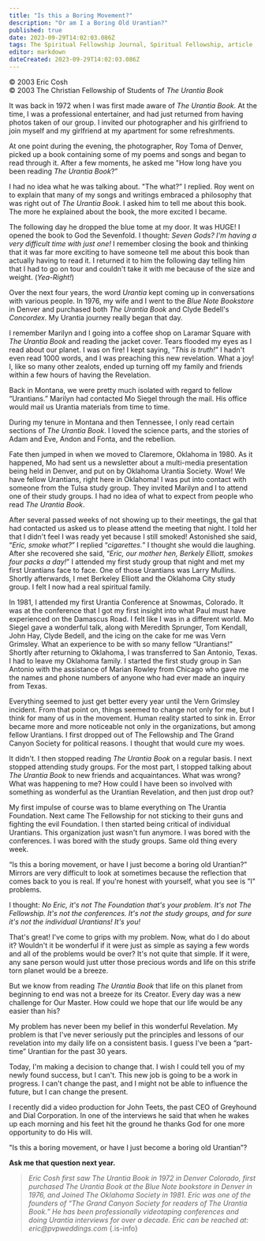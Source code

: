 ```yaml
---
title: "Is this a Boring Movement?"
description: "Or am I a Boring Old Urantian?"
published: true
date: 2023-09-29T14:02:03.086Z
tags: The Spiritual Fellowship Journal, Spiritual Fellowship, article
editor: markdown
dateCreated: 2023-09-29T14:02:03.086Z
---
```


<p class="v-card v-sheet theme--light gray lighten-3 px-2">© 2003 Eric Cosh<br>© 2003 The Christian Fellowship of Students of <i>The Urantia Book</i></p>

It was back in 1972 when I was first made aware of _The Urantia Book_. At the time, I was a professional entertainer, and had just returned from having photos taken of our group. I invited our photographer and his girlfriend to join myself and my girlfriend at my apartment for some refreshments.

At one point during the evening, the photographer, Roy Toma of Denver, picked up a book containing some of my poems and songs and began to read through it. After a few moments, he asked me "How long have you been reading _The Urantia Book_?”

I had no idea what he was talking about. "The what?” I replied. Roy went on to explain that many of my songs and writings embraced a philosophy that was right out of _The Urantia Book_. I asked him to tell me about this book. The more he explained about the book, the more excited I became.

The following day he dropped the blue tome at my door. It was HUGE! I opened the book to God the Sevenfold. I thought: _Seven Gods? I'm having a very difficult time with just one!_ I remember closing the book and thinking that it was far more exciting to have someone tell me about this book than actually having to read it. I returned it to him the following day telling him that I had to go on tour and couldn't take it with me because of the size and weight. (_Yea-Right!_)

Over the next four years, the word _Urantia_ kept coming up in conversations with various people. In 1976, my wife and I went to the _Blue Note Bookstore_ in Denver and purchased both _The Urantia Book_ and Clyde Bedell's _Concordex_. My Urantia journey really began that day.

I remember Marilyn and I going into a coffee shop on Laramar Square with _The Urantia Book_ and reading the jacket cover. Tears flooded my eyes as I read about our planet. I was on fire! I kept saying, “_This is truth!_” I hadn't even read 1000 words, and I was preaching this new revelation. What a joy! I, like so many other zealots, ended up turning off my family and friends within a few hours of having the Revelation.

Back in Montana, we were pretty much isolated with regard to fellow “Urantians.” Marilyn had contacted Mo Siegel through the mail. His office would mail us Urantia materials from time to time.

During my tenure in Montana and then Tennessee, I only read certain sections of _The Urantia Book_. I loved the science parts, and the stories of Adam and Eve, Andon and Fonta, and the rebellion.

Fate then jumped in when we moved to Claremore, Oklahoma in 1980. As it happened, Mo had sent us a newsletter about a multi-media presentation being held in Denver, and put on by Oklahoma Urantia Society. Wow! We have fellow Urantians, right here in Oklahoma! I was put into contact with someone from the Tulsa study group. They invited Marilyn and I to attend one of their study groups. I had no idea of what to expect from people who read _The Urantia Book_.

After several passed weeks of not showing up to their meetings, the gal that had contacted us asked us to please attend the meeting that night. I told her that I didn't feel I was ready yet because I still smoked! Astonished she said, “_Eric, smoke what?_” I replied “_cigarettes._” I thought she would die laughing. After she recovered she said, “_Eric, our mother hen, Berkely Elliott, smokes four packs a day!_” I attended my first study group that night and met my first Urantians face to face. One of those Urantians was Larry Mullins. Shortly afterwards, I met Berkeley Elliott and the Oklahoma City study group. I felt I now had a real spiritual family.

In 1981, I attended my first Urantia Conference at Snowmas, Colorado. It was at the conference that I got my first insight into what Paul must have experienced on the Damascus Road. I felt like I was in a different world. Mo Siegel gave a wonderful talk, along with Meredith Sprunger, Tom Kendall, John Hay, Clyde Bedell, and the icing on the cake for me was Vern Grimsley. What an experience to be with so many fellow “Urantians!” Shortly after returning to Oklahoma, I was transferred to San Antonio, Texas. I had to leave my Oklahoma family. I started the first study group in San Antonio with the assistance of Marian Rowley from Chicago who gave me the names and phone numbers of anyone who had ever made an inquiry from Texas.

Everything seemed to just get better every year until the Vern Grimsley incident. From that point on, things seemed to change not only for me, but I think for many of us in the movement. Human reality started to sink in. Error became more and more noticeable not only in the organizations, but among fellow Urantians. I first dropped out of The Fellowship and The Grand Canyon Society for political reasons. I thought that would cure my woes.

It didn't. I then stopped reading _The Urantia Book_ on a regular basis. I next stopped attending study groups. For the most part, I stopped talking about _The Urantia Book_ to new friends and acquaintances. What was wrong? What was happening to me? How could I have been so involved with something as wonderful as the Urantian Revelation, and then just drop out?

My first impulse of course was to blame everything on The Urantia Foundation. Next came The Fellowship for not sticking to their guns and fighting the evil Foundation. I then started being critical of individual Urantians. This organization just wasn't fun anymore. I was bored with the conferences. I was bored with the study groups. Same old thing every week.

“Is this a boring movement, or have I just become a boring old Urantian?” Mirrors are very difficult to look at sometimes because the reflection that comes back to you is real. If you're honest with yourself, what you see is ”I" problems.

I thought: _No Eric, it's not The Foundation that's your problem. It's not The Fellowship. It's not the conferences. It's not the study groups, and for sure it's not the individual Urantians! It's you!_ 

That's great! I've come to grips with my problem. Now, what do I do about it? Wouldn't it be wonderful if it were just as simple as saying a few words and all of the problems would be over? It's not quite that simple. If it were, any sane person would just utter those precious words and life on this strife torn planet would be a breeze.

But we know from reading _The Urantia Book_ that life on this planet from beginning to end was not a breeze for its Creator. Every day was a new challenge for Our Master. How could we hope that our life would be any easier than his?

My problem has never been my belief in this wonderful Revelation. My problem is that I've never seriously put the principles and lessons of our revelation into my daily life on a consistent basis. I guess I've been a “part-time” Urantian for the past 30 years.

Today, I'm making a decision to change that. I wish I could tell you of my newly found success, but I can't. This new job is going to be a work in progress. I can't change the past, and I might not be able to influence the future, but I can change the present.

I recently did a video production for John Teets, the past CEO of Greyhound and Dial Corporation. In one of the interviews he said that when he wakes up each morning and his feet hit the ground he thanks God for one more opportunity to do His will.

"Is this a boring movement, or have I just become a boring old Urantian”?

**Ask me that question next year.**

> _Eric Cosh first saw The Urantia Book in 1972 in Denver Colorado, first purchased The Urantia Book at the Blue Note bookstore in Denver in 1976, and Joined The Oklahoma Society in 1981. Eric was one of the founders of “The Grand Canyon Society for readers of The Urantia Book.” He has been professionally videotaping conferences and doing Urantia interviews for over a decade. Eric can be reached at: eric@pvpweddings.com_
{.is-info}